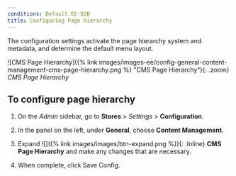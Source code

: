 ```yaml
---
conditions: Default.EE-B2B
title: Configuring Page Hierarchy
---
```


The configuration settings activate the page hierarchy system and metadata, and determine the default menu layout.

![CMS Page Hierarchy]({% link images/images-ee/config-general-content-management-cms-page-hierarchy.png %} "CMS Page Hierarchy"){: .zoom}
_CMS Page Hierarchy_

## To configure page hierarchy

1. On the _Admin_ sidebar, go to **Stores** > _Settings_ > **Configuration**.

1. In the panel on the left, under **General**, choose **Content Management**.

1. Expand ![]({% link images/images/btn-expand.png %}){: .Inline} **CMS Page Hierarchy**  and make any changes that are necessary.

1. When complete, click <span class="btn">Save Config</span>.
